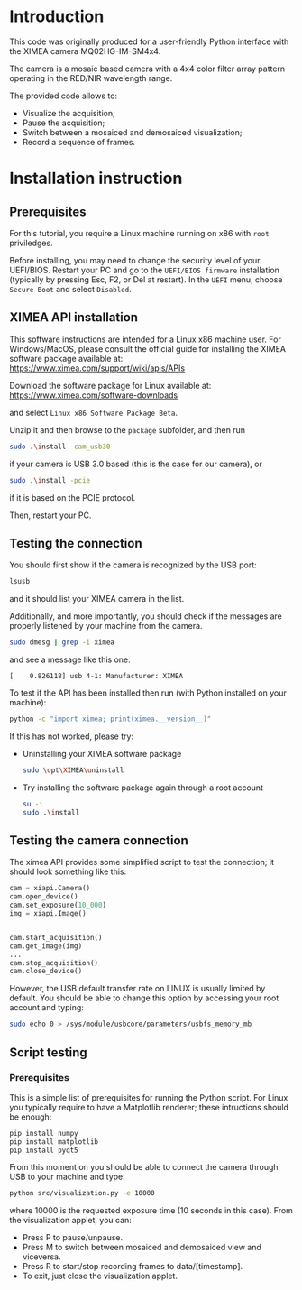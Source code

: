 # Introduction

This code was originally produced for a user-friendly Python interface with the XIMEA camera MQ02HG-IM-SM4x4.

The camera is a mosaic based camera with a 4x4 color filter array pattern operating in the RED/NIR wavelength range.

The provided code allows to:
- Visualize the acquisition;
- Pause the acquisition;
- Switch between a mosaiced and demosaiced visualization;
- Record a sequence of frames.

# Installation instruction


## Prerequisites

For this tutorial, you require a Linux machine running on x86 with `root`
priviledges.

Before installing, you may need to change the security level of your UEFI/BIOS.
Restart your PC and go to the `UEFI/BIOS firmware` installation (typically by pressing Esc, F2, or Del at restart).
In the `UEFI` menu, choose `Secure Boot` and select `Disabled`.

## XIMEA API installation

This software instructions are intended for a Linux x86 machine user.
For Windows/MacOS, please consult the official guide for installing
the XIMEA software package available at:
<https://www.ximea.com/support/wiki/apis/APIs>

Download the software package for Linux available at:
<https://www.ximea.com/software-downloads>

and select `Linux x86 Software Package Beta`.

Unzip it and then browse to the `package` subfolder, and then run
```bash
sudo .\install -cam_usb30
```
if your camera is USB 3.0 based (this is the case for our camera), or
```bash
sudo .\install -pcie
```
if it is based on the PCIE protocol.

Then, restart your PC.


## Testing the connection

You should first show if the camera is recognized by the USB port:
```bash
lsusb
```
and it should list your XIMEA camera in the list.

Additionally, and more importantly, you should check if the messages
are properly listened by your machine from the camera.
```bash
sudo dmesg | grep -i ximea
```
and see a message like this one:
```
[    0.826118] usb 4-1: Manufacturer: XIMEA
```

To test if the API has been installed then run (with Python installed on your machine):
```bash
python -c "import ximea; print(ximea.__version__)"
```
If this has not worked, please try:
- Uninstalling your XIMEA software package
  ```bash
  sudo \opt\XIMEA\uninstall
  ```
- Try installing the software package again through a root account
  ```bash
  su -i
  sudo .\install
  ```

## Testing the camera connection

The ximea API provides some simplified script to test the connection;
it should look something like this:
```python
cam = xiapi.Camera()
cam.open_device()
cam.set_exposure(10_000)
img = xiapi.Image()


cam.start_acquisition()
cam.get_image(img)
...
cam.stop_acquisition()
cam.close_device()

```

However, the USB default transfer rate on LINUX is usually limited by default.
You should be able to change this option by accessing your root account
and typing:

```bash
sudo echo 0 > /sys/module/usbcore/parameters/usbfs_memory_mb
```

## Script testing

### Prerequisites

This is a simple list of prerequisites for running the Python script.
For Linux you typically require to have a Matplotlib renderer; these intructions should be enough:

```bash
pip install numpy
pip install matplotlib
pip install pyqt5
```


From this moment on you should be able to connect the camera through USB to
your machine and type:
```bash
python src/visualization.py -e 10000 
```

where 10000 is the requested exposure time (10 seconds in this case).
From the visualization applet, you can:
- Press P to pause/unpause.
- Press M to switch between mosaiced and demosaiced view and viceversa.
- Press R to start/stop recording frames to data/[timestamp].
- To exit, just close the visualization applet.



